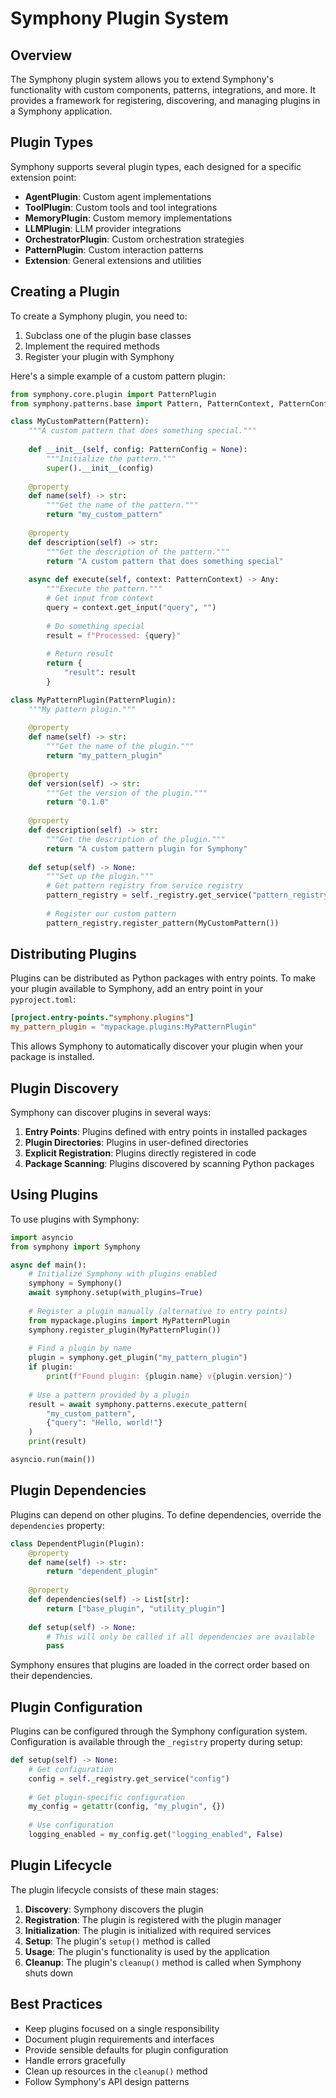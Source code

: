 # Symphony Plugin System

## Overview

The Symphony plugin system allows you to extend Symphony's functionality with custom components, patterns, integrations, and more. It provides a framework for registering, discovering, and managing plugins in a Symphony application.

## Plugin Types

Symphony supports several plugin types, each designed for a specific extension point:

- **AgentPlugin**: Custom agent implementations
- **ToolPlugin**: Custom tools and tool integrations
- **MemoryPlugin**: Custom memory implementations
- **LLMPlugin**: LLM provider integrations
- **OrchestratorPlugin**: Custom orchestration strategies
- **PatternPlugin**: Custom interaction patterns
- **Extension**: General extensions and utilities

## Creating a Plugin

To create a Symphony plugin, you need to:

1. Subclass one of the plugin base classes
2. Implement the required methods
3. Register your plugin with Symphony

Here's a simple example of a custom pattern plugin:

```python
from symphony.core.plugin import PatternPlugin
from symphony.patterns.base import Pattern, PatternContext, PatternConfig

class MyCustomPattern(Pattern):
    """A custom pattern that does something special."""
    
    def __init__(self, config: PatternConfig = None):
        """Initialize the pattern."""
        super().__init__(config)
    
    @property
    def name(self) -> str:
        """Get the name of the pattern."""
        return "my_custom_pattern"
    
    @property
    def description(self) -> str:
        """Get the description of the pattern."""
        return "A custom pattern that does something special"
    
    async def execute(self, context: PatternContext) -> Any:
        """Execute the pattern."""
        # Get input from context
        query = context.get_input("query", "")
        
        # Do something special
        result = f"Processed: {query}"
        
        # Return result
        return {
            "result": result
        }

class MyPatternPlugin(PatternPlugin):
    """My pattern plugin."""
    
    @property
    def name(self) -> str:
        """Get the name of the plugin."""
        return "my_pattern_plugin"
    
    @property
    def version(self) -> str:
        """Get the version of the plugin."""
        return "0.1.0"
    
    @property
    def description(self) -> str:
        """Get the description of the plugin."""
        return "A custom pattern plugin for Symphony"
    
    def setup(self) -> None:
        """Set up the plugin."""
        # Get pattern registry from service registry
        pattern_registry = self._registry.get_service("pattern_registry")
        
        # Register our custom pattern
        pattern_registry.register_pattern(MyCustomPattern())
```

## Distributing Plugins

Plugins can be distributed as Python packages with entry points. To make your plugin available to Symphony, add an entry point in your `pyproject.toml`:

```toml
[project.entry-points."symphony.plugins"]
my_pattern_plugin = "mypackage.plugins:MyPatternPlugin"
```

This allows Symphony to automatically discover your plugin when your package is installed.

## Plugin Discovery

Symphony can discover plugins in several ways:

1. **Entry Points**: Plugins defined with entry points in installed packages
2. **Plugin Directories**: Plugins in user-defined directories
3. **Explicit Registration**: Plugins directly registered in code
4. **Package Scanning**: Plugins discovered by scanning Python packages

## Using Plugins

To use plugins with Symphony:

```python
import asyncio
from symphony import Symphony

async def main():
    # Initialize Symphony with plugins enabled
    symphony = Symphony()
    await symphony.setup(with_plugins=True)
    
    # Register a plugin manually (alternative to entry points)
    from mypackage.plugins import MyPatternPlugin
    symphony.register_plugin(MyPatternPlugin())
    
    # Find a plugin by name
    plugin = symphony.get_plugin("my_pattern_plugin")
    if plugin:
        print(f"Found plugin: {plugin.name} v{plugin.version}")
    
    # Use a pattern provided by a plugin
    result = await symphony.patterns.execute_pattern(
        "my_custom_pattern", 
        {"query": "Hello, world!"}
    )
    print(result)

asyncio.run(main())
```

## Plugin Dependencies

Plugins can depend on other plugins. To define dependencies, override the `dependencies` property:

```python
class DependentPlugin(Plugin):
    @property
    def name(self) -> str:
        return "dependent_plugin"
        
    @property
    def dependencies(self) -> List[str]:
        return ["base_plugin", "utility_plugin"]
        
    def setup(self) -> None:
        # This will only be called if all dependencies are available
        pass
```

Symphony ensures that plugins are loaded in the correct order based on their dependencies.

## Plugin Configuration

Plugins can be configured through the Symphony configuration system. Configuration is available through the `_registry` property during setup:

```python
def setup(self) -> None:
    # Get configuration
    config = self._registry.get_service("config")
    
    # Get plugin-specific configuration
    my_config = getattr(config, "my_plugin", {})
    
    # Use configuration
    logging_enabled = my_config.get("logging_enabled", False)
```

## Plugin Lifecycle

The plugin lifecycle consists of these main stages:

1. **Discovery**: Symphony discovers the plugin
2. **Registration**: The plugin is registered with the plugin manager
3. **Initialization**: The plugin is initialized with required services
4. **Setup**: The plugin's `setup()` method is called
5. **Usage**: The plugin's functionality is used by the application
6. **Cleanup**: The plugin's `cleanup()` method is called when Symphony shuts down

## Best Practices

- Keep plugins focused on a single responsibility
- Document plugin requirements and interfaces
- Provide sensible defaults for plugin configuration
- Handle errors gracefully
- Clean up resources in the `cleanup()` method
- Follow Symphony's API design patterns
